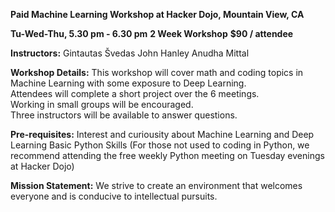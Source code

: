 **Paid Machine Learning Workshop at Hacker Dojo, Mountain View, CA**

**Tu-Wed-Thu, 5.30 pm - 6.30 pm**
**2 Week Workshop**
**$90 / attendee**

**Instructors:**
Gintautas Švedas
John Hanley
Anudha Mittal

**Workshop Details:**
This workshop will cover math and coding topics in Machine Learning with some exposure to Deep Learning.  
Attendees will complete a short project over the 6 meetings.  
Working in small groups will be encouraged.  
Three instructors will be available to answer questions.  

**Pre-requisites:**
Interest and curiousity about Machine Learning and Deep Learning
Basic Python Skills (For those not used to coding in Python, we recommend attending the free weekly Python meeting on Tuesday evenings at Hacker Dojo)

**Mission Statement:**
We strive to create an environment that welcomes everyone and is conducive to intellectual pursuits.  

